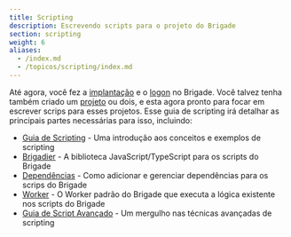 ```yaml
---
title: Scripting
description: Escrevendo scripts para o projeto do Brigade
section: scripting
weight: 6
aliases:
  - /index.md
  - /topicos/scripting/index.md
---
```



Até agora, você fez a [implantação](/topicos/operadores/implantacao) e o [logon](/topicos/desenvolvedor-de-projetos/brig) no Brigade. Você talvez tenha também
criado um [projeto](/topicos/desenvolvedor-de-projetos/projetos) ou dois, e esta agora pronto para focar em escrever scrips para
esses projetos. Esse guia de scripting irá detalhar as principais partes necessárias
para isso, incluindo:

  * [Guia de Scripting](/topicos/scripting/guia) - Uma introdução aos conceitos e exemplos de scripting
  * [Brigadier](/topicos/scripting/brigadier) - A biblioteca JavaScript/TypeScript para os scripts do Brigade
  * [Dependências](/topicos/scripting/dependencias) - Como adicionar e gerenciar dependências para os scrips do Brigade
  * [Worker](/topicos/scripting/worker) - O Worker padrão do Brigade que executa a lógica existente nos scripts
    do Brigade
  * [Guia de Script Avançado](/topicos/scripting/avancado) - Um mergulho nas técnicas avançadas de scripting
  